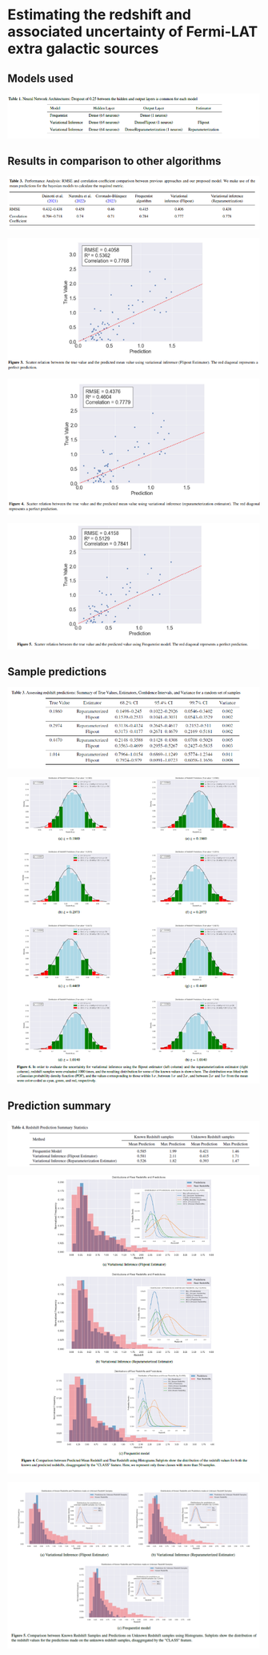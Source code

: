 
# Estimating the redshift and associated uncertainty of Fermi-LAT extra galactic sources


## Models used

![](./pics/models_used.png)


## Results in comparison to other algorithms


![](./pics/results_table_final.png)



![](./pics/scatter_plot_1.png)



![](./pics/scatter_plot_2.png)



![](./pics/scatter_plot_3.png)


## Sample predictions


![](./pics/sample_prectictions_table.png)


![](./pics/sample_predictions_figure.png)


## Prediction summary


![](./pics/prediction_stats_table.png)


![](./pics/prediction_stats_figure_1.png)


![](./pics/prediction_stats_figure_2.png)